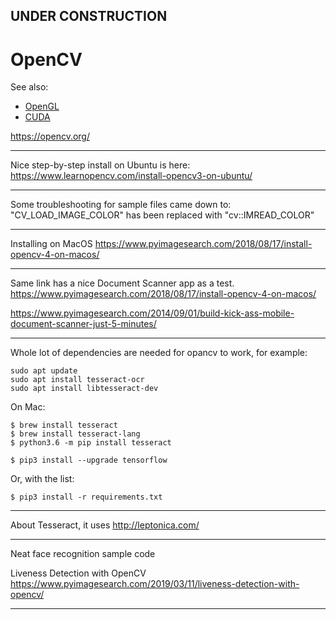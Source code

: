 

## UNDER CONSTRUCTION

# OpenCV

See also:

- [OpenGL](OpenGL.md)
- [CUDA](CUDA.md)

https://opencv.org/

---

Nice step-by-step install on Ubuntu is here:
https://www.learnopencv.com/install-opencv3-on-ubuntu/

---

Some troubleshooting for sample files came down to:
"CV_LOAD_IMAGE_COLOR" has been replaced with "cv::IMREAD_COLOR"

---

Installing on MacOS
https://www.pyimagesearch.com/2018/08/17/install-opencv-4-on-macos/

---

Same link has a nice Document Scanner app as a test.
https://www.pyimagesearch.com/2018/08/17/install-opencv-4-on-macos/

https://www.pyimagesearch.com/2014/09/01/build-kick-ass-mobile-document-scanner-just-5-minutes/

---

Whole lot of dependencies are needed for opancv to work, for example:

    sudo apt update
    sudo apt install tesseract-ocr
    sudo apt install libtesseract-dev

On Mac:

    $ brew install tesseract
    $ brew install tesseract-lang
    $ python3.6 -m pip install tesseract

    $ pip3 install --upgrade tensorflow

Or, with the list:

    $ pip3 install -r requirements.txt

---

About Tesseract, it uses http://leptonica.com/


---

Neat face recognition sample code

Liveness Detection with OpenCV
https://www.pyimagesearch.com/2019/03/11/liveness-detection-with-opencv/

---